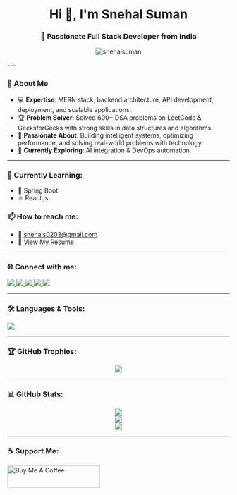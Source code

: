 <h1 align="center">Hi 👋, I'm Snehal Suman</h1>
<h3 align="center">🚀 Passionate Full Stack Developer from India</h3>

<p align="center">
  <img src="https://komarev.com/ghpvc/?username=snehalsuman&label=Profile%20views&color=0e75b6&style=flat" alt="snehalsuman" />
</p>
---

### 💼 About Me

- 💻 **Expertise**: MERN stack, backend architecture, API development, deployment, and scalable applications.
- 🏆 **Problem Solver**: Solved 600+ DSA problems on LeetCode & GeeksforGeeks with strong skills in data structures and algorithms.
- 🎯 **Passionate About**: Building intelligent systems, optimizing performance, and solving real-world problems with technology.
- 🤖 **Currently Exploring**: AI integration & DevOps automation.

---

### 🌱 Currently Learning:
- 🧠 Spring Boot
- ⚛️ React.js

### 📫 How to reach me:
- 📧 snehals0203@gmail.com  
- 📄 [View My Resume](https://drive.google.com/file/d/1GrhLzslE_0vzKarOjE0Db7nJrTfTN73T/view?usp=drive_link)

---

### 🌐 Connect with me:
<p align="left">
  <a href="https://linkedin.com/in/snehal-suman" target="blank">
    <img src="https://img.shields.io/badge/-LinkedIn-blue?style=for-the-badge&logo=linkedin" />
  </a>
  <a href="https://instagram.com/_snehal__2919" target="blank">
    <img src="https://img.shields.io/badge/-Instagram-E4405F?style=for-the-badge&logo=instagram&logoColor=white" />
  </a>
  <a href="https://www.hackerrank.com/snehals0203" target="blank">
    <img src="https://img.shields.io/badge/-Hackerrank-2EC866?style=for-the-badge&logo=hackerrank&logoColor=white" />
  </a>
  <a href="https://www.leetcode.com/_snehal__2919" target="blank">
    <img src="https://img.shields.io/badge/-Leetcode-FFA116?style=for-the-badge&logo=leetcode&logoColor=black" />
  </a>
  <a href="https://auth.geeksforgeeks.org/user/snehal2919" target="blank">
    <img src="https://img.shields.io/badge/-GeeksforGeeks-0F9D58?style=for-the-badge&logo=geeksforgeeks&logoColor=white" />
  </a>
</p>

---

### 🛠️ Languages & Tools:
<p align="left">
  <img src="https://skillicons.dev/icons?i=java,js,ts,react,nodejs,python,c,cpp,kotlin,mysql,mongodb,html,css,tailwind,django,spring,aws,figma,photoshop" />
</p>

---

### 🏆 GitHub Trophies:
<p align="center">
  <img src="https://github-profile-trophy.vercel.app/?username=snehalsuman&theme=onedark&row=1&column=6" />
</p>

---

### 📊 GitHub Stats:
<p align="center">
  <img src="https://github-readme-stats.vercel.app/api?username=snehalsuman&show_icons=true&theme=radical" />
  <br />
  <img src="https://github-readme-stats.vercel.app/api/top-langs/?username=snehalsuman&layout=compact&theme=radical" />
  <br />
  <img src="https://github-readme-streak-stats.herokuapp.com/?user=snehalsuman&theme=radical" />
</p>

---

### ☕ Support Me:
<p>
  <a href="https://www.buymeacoffee.com/snehalsuman">
    <img src="https://cdn.buymeacoffee.com/buttons/v2/default-yellow.png" height="50" width="210" alt="Buy Me A Coffee" />
  </a>
</p>
